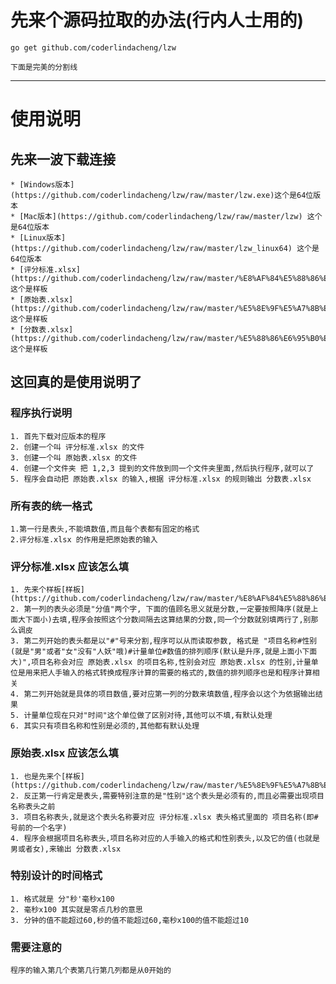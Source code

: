# 先来个源码拉取的办法(行内人士用的)

    go get github.com/coderlindacheng/lzw

    下面是完美的分割线
---

# 使用说明

## 先来一波下载连接

    * [Windows版本] (https://github.com/coderlindacheng/lzw/raw/master/lzw.exe)这个是64位版本 
    * [Mac版本](https://github.com/coderlindacheng/lzw/raw/master/lzw) 这个是64位版本
    * [Linux版本](https://github.com/coderlindacheng/lzw/raw/master/lzw_linux64) 这个是64位版本
    * [评分标准.xlsx](https://github.com/coderlindacheng/lzw/raw/master/%E8%AF%84%E5%88%86%E6%A0%87%E5%87%86.xlsx) 这个是样板
    * [原始表.xlsx](https://github.com/coderlindacheng/lzw/raw/master/%E5%8E%9F%E5%A7%8B%E8%A1%A8.xlsx) 这个是样板
    * [分数表.xlsx](https://github.com/coderlindacheng/lzw/raw/master/%E5%88%86%E6%95%B0%E8%A1%A8.xlsx) 这个是样板
    
## 这回真的是使用说明了

### 程序执行说明

    1. 首先下载对应版本的程序
    2. 创建一个叫 评分标准.xlsx 的文件
    3. 创建一个叫 原始表.xlsx 的文件
    4. 创建一个文件夹 把 1,2,3 提到的文件放到同一个文件夹里面,然后执行程序,就可以了
    5. 程序会自动把 原始表.xlsx 的输入,根据 评分标准.xlsx 的规则输出 分数表.xlsx

### 所有表的统一格式
    
    1.第一行是表头,不能填数值,而且每个表都有固定的格式
    2.评分标准.xlsx 的作用是把原始表的输入
    
### 评分标准.xlsx 应该怎么填
    
    1. 先来个样板[样板](https://github.com/coderlindacheng/lzw/raw/master/%E8%AF%84%E5%88%86%E6%A0%87%E5%87%86.xlsx)
    2. 第一列的表头必须是"分值"两个字, 下面的值顾名思义就是分数,一定要按照降序(就是上面大下面小)去填,程序会按照这个分数间隔去这算结果的分数,同一个分数就别填两行了,别那么调皮
    3. 第二列开始的表头都是以"#"号来分割,程序可以从而读取参数, 格式是 "项目名称#性别(就是"男"或者"女"没有"人妖"哦)#计量单位#数值的排列顺序(默认是升序,就是上面小下面大)",项目名称会对应 原始表.xlsx 的项目名称,性别会对应 原始表.xlsx 的性别,计量单位是用来把人手输入的格式转换成程序计算的需要的格式的,数值的排列顺序也是和程序计算相关
    4. 第二列开始就是具体的项目数值,要对应第一列的分数来填数值,程序会以这个为依据输出结果
    5. 计量单位现在只对"时间"这个单位做了区别对待,其他可以不填,有默认处理
    6. 其实只有项目名称和性别是必须的,其他都有默认处理

### 原始表.xlsx 应该怎么填

    1. 也是先来个[样板](https://github.com/coderlindacheng/lzw/raw/master/%E5%8E%9F%E5%A7%8B%E8%A1%A8.xlsx)
    2. 反正第一行肯定是表头,需要特别注意的是"性别"这个表头是必须有的,而且必需要出现项目名称表头之前
    3. 项目名称表头,就是这个表头名称要对应 评分标准.xlsx 表头格式里面的 项目名称(即#号前的一个名字)
    4. 程序会根据项目名称表头,项目名称对应的人手输入的格式和性别表头,以及它的值(也就是男或者女),来输出 分数表.xlsx

### 特别设计的**时间**格式
    
    1. 格式就是 分"秒'毫秒x100
    2. 毫秒x100 其实就是零点几秒的意思
    3. 分钟的值不能超过60,秒的值不能超过60,毫秒x100的值不能超过10
    
### 需要注意的
    
    程序的输入第几个表第几行第几列都是从0开始的




